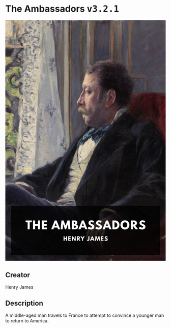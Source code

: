 
# The Ambassadors <kbd>v3.2.1</kbd>

<center>
  <img src="./cover-1024.jpg"/>
</center>

## Creator
Henry James

## Description
A middle-aged man travels to France to attempt to convince a younger man to return to America.
